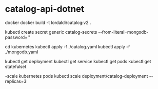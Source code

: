 # catalog-api-dotnet

docker
docker build -t lordaldi/catalog:v2 .

kubectl create secret generic catalog-secrets --from-literal=mongodb-password='<your-password>'

cd kubernetes
kubectl apply -f ./catalog.yaml
kubectl apply -f ./mongodb.yaml

kubectl get deployment
kubectl get service
kubectl get pods
kubectl get statefulset

-scale kubernetes pods
kubectl scale deployment/catalog-deployment --replicas=3
